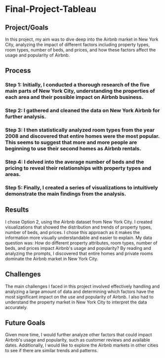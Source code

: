 # Final-Project-Tableau

## Project/Goals
In this project, my aim was to dive deep into the Airbnb market in New York City, analyzing the impact of different factors including property types, room types, number of beds, and prices, and how these factors affect the usage and popularity of Airbnb.

## Process
### Step 1: Initially, I conducted a thorough research of the five main parts of New York City, understanding the properties of each area and their possible impact on Airbnb business.

### Step 2: I gathered and cleaned the data on New York Airbnb for further analysis.

### Step 3: I then statistically analyzed room types from the year 2008 and discovered that entire homes were the most popular. This seems to suggest that more and more people are beginning to use their second homes as Airbnb rentals.

### Step 4: I delved into the average number of beds and the pricing to reveal their relationships with property types and areas.

### Step 5: Finally, I created a series of visualizations to intuitively demonstrate the main findings from the analysis.

## Results
I chose Option 2, using the Airbnb dataset from New York City. I created visualizations that showed the distribution and trends of property types, number of beds, and prices. I chose this approach as it makes the information more visually understandable and easier to explain. My data question was: How do different property attributes, room types, number of beds, and prices impact Airbnb's usage and popularity? By reading and analyzing the prompts, I discovered that entire homes and private rooms dominate the Airbnb market in New York City.

## Challenges 
The main challenges I faced in this project involved effectively handling and analyzing a large amount of data and determining which factors have the most significant impact on the use and popularity of Airbnb. I also had to understand the property market in New York City to interpret the data accurately.

## Future Goals
Given more time, I would further analyze other factors that could impact Airbnb's usage and popularity, such as customer reviews and available dates. Additionally, I would like to explore the Airbnb markets in other cities to see if there are similar trends and patterns.
